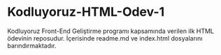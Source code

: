 # Kodluyoruz-HTML-Odev-1
Kodluyoruz Front-End Geliştirme programı kapsamında verilen ilk HTML ödevinin reposudur. İçerisinde readme.md ve index.html dosyalarını barındırmaktadır.
